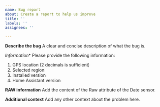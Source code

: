 ```yaml
---
name: Bug report
about: Create a report to help us improve
title: ''
labels: ''
assignees: ''

---
```


**Describe the bug**
A clear and concise description of what the bug is.

*Information**
Please provide the following information:
1. GPS location (2 decimals is sufficient)
2. Selected region
3. Installed version
4. Home Assistant version

**RAW information**
Add the content of the Raw attribute of the Date sensor.

**Additional context**
Add any other context about the problem here.
